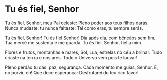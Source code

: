 ﻿# Tu és fiel, Senhor

Tu és fiel, Senhor, meu Pai celeste:
Pleno poder aos teus filhos darás.
Nunca mudaste: tu nunca faltaste:
Tal como eras, tu sempre serás.

Tu és fiel, Senhor! Tu és fiel Senhor!
Dia após dia, com bênçãos sem fim,
Tua mercê me sustenta e me guarda.
Tu és fiel, Senhor, fiel a mim.

Flores e frutos, montanhas e mares,
Sol, Lua, estrelas no céu a brilhar:
Tudo criaste na terrra e nos ares.
Todo o Universo vem pois te louvar!

Pleno perdão tu dás: paz, segurança:
Cada momento me guias, Senhor.
E, no porvir, oh! Que doce esperança:
Desfrutarei do teu rico favor!
